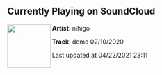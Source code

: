 ## Currently Playing on SoundCloud

[<img align="left" width="100" src="https://i1.sndcdn.com/artworks-eQzcNtEqg0e7odB9-49dS0Q-t500x500.jpg">](https://soundcloud.com/nihigo2/demo-02102020)

**Artist**: nihigo 

**Track**: demo 02/10/2020

Last updated at 04/22/2021 23:11
